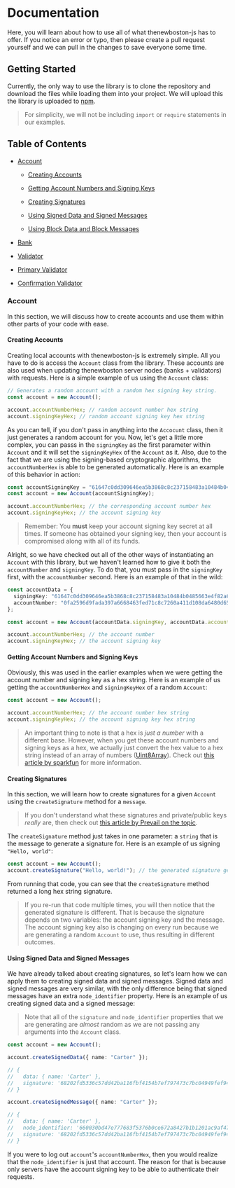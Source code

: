 # Documentation

Here, you will learn about how to use all of what thenewboston-js has to offer. If you notice an error or typo, then please create a pull request yourself and we can pull in the changes to save everyone some time.

## Getting Started

Currently, the only way to use the library is to clone the repository and download the files while loading them into your project. We will upload this the library is uploaded to [npm](https://npmjs.com).

> For simplicity, we will not be including `import` or `require` statements in our examples.

## Table of Contents

- [Account](#account)

  - [Creating Accounts](#creating-accounts)

  - [Getting Account Numbers and Signing Keys](#getting-account-numbers-and-signing-keys)

  - [Creating Signatures](#creating-signatures)

  - [Using Signed Data and Signed Messages](#using-signed-data-and-signed-messages)

  - [Using Block Data and Block Messages](#using-block-data-and-block-messages)

- [Bank](#bank)

- [Validator](#validator)

- [Primary Validator](#primary-validator)

- [Confirmation Validator](#confirmation-validator)

### Account

In this section, we will discuss how to create accounts and use them within other parts of your code with ease.

#### Creating Accounts

Creating local accounts with thenewboston-js is extremely simple. All you have to do is access the `Account` class from the library. These accounts are also used when updating thenewboston server nodes (banks + validators) with requests. Here is a simple example of us using the `Account` class:

```ts
// Generates a random account with a random hex signing key string.
const account = new Account();

account.accountNumberHex; // random account number hex string
account.signingKeyHex; // random account signing key hex string
```

As you can tell, if you don't pass in anything into the `Accocunt` class, then it just generates a random account for you. Now, let's get a little more complex, you can passs in the `signingKey` as the first parameter within `Account` and it will set the `signingKeyHex` of the `Account` as it. Also, due to the fact that we are using the signing-based cryptographic algorithms, the `accountNumberHex` is able to be generated automatically. Here is an example of this behavior in action:

```ts
const accountSigningKey = "61647c0dd309646ea5b3868c8c237158483a10484b0485663e4f82a68a10535e";
const account = new Account(accountSigningKey);

account.accountNumberHex; // the corresponding account number hex
account.signingKeyHex; // the account signing key
```

> Remember: You **must** keep your account signing key secret at all times. If someone has obtained your signing key, then your account is compromised along with all of its funds.

Alright, so we have checked out all of the other ways of instantiating an `Account` with this library, but we haven't learned how to give it both the `accountNumber` and `signingKey`. To do that, you must pass in the `signingKey` first, with the `accountNumber` second. Here is an example of that in the wild:

```ts
const accountData = {
  signingKey: "61647c0dd309646ea5b3868c8c237158483a10484b0485663e4f82a68a10535e",
  accountNumber: "0fa2596d9fada397a6668463fed71c8c7260a411d108da6480d65121d443cc58",
};

const account = new Account(accountData.signingKey, accountData.accountNumber);

account.accountNumberHex; // the account number
account.signingKeyHex; // the account signing key
```

#### Getting Account Numbers and Signing Keys

Obviously, this was used in the earlier examples when we were getting the account number and signing key as a hex string. Here is an example of us getting the `accountNumberHex` and `signingKeyHex` of a random `Account`:

```ts
const account = new Account();

account.accountNumberHex; // the account number hex string
account.signingKeyHex; // the account signing key hex string
```

> An important thing to note is that a hex is _just a number_ with a different base. However, when you get these account numbers and signing keys as a hex, we actually just convert the hex value to a hex string instead of an array of numbers ([Uint8Array](https://developer.mozilla.org/en-US/docs/Web/JavaScript/Reference/Global_Objects/Uint8Array)). Check out [this article by sparkfun](https://learn.sparkfun.com/tutorials/hexadecimal/all) for more information.

#### Creating Signatures

In this section, we will learn how to create signatures for a given `Account` using the `createSignature` method for a `message`.

> If you don't understand what these signatures and private/public keys _really_ are, then check out [this article by Prevail on the topic](https://www.preveil.com/blog/public-and-private-key/).

The `createSignature` method just takes in one parameter: a `string` that is the message to generate a signature for. Here is an example of us signing `"Hello, world"`:

```ts
const account = new Account();
account.createSignature("Hello, world!"); // the generated signature generated using the account's `signingKey` and `message`
```

From running that code, you can see that the `createSignature` method returned a long hex string signature.

> If you re-run that code multiple times, you will then notice that the generated signature is different. That is because the signature depends on two variables: the account signing key and the message. The account signing key also is changing on every run because we are generating a random `Account` to use, thus resulting in different outcomes.

#### Using Signed Data and Signed Messages

We have already talked about creating signatures, so let's learn how we can apply them to creating signed data and signed messages. Signed data and signed messages are very similar, with the only difference being that signed messages have an extra `node_identifier` property. Here is an example of us creating signed data and a signed message:

> Note that all of the `signature` and `node_identifier` properties that we are generating are _almost_ random as we are not passing any arguments into the `Account` class.

```ts
const account = new Account();

account.createSignedData({ name: "Carter" });

// {
//   data: { name: 'Carter' },
//   signature: '68202fd5336c57dd42ba116fbf4154b7ef797473c7bc04949fef943c37b7b448ababf22c94711cd5f0fc603f5bd7d10d4e96dff9c876599de9fe887dfffe6d01'
// }

account.createSignedMessage({ name: "Carter" });

// {
//   data: { name: 'Carter' },
//   node_identifier: '660030bd47e777683f5376b0ce672a8427b1b1201ac9af4726766738edeb3c2e',
//   signature: '68202fd5336c57dd42ba116fbf4154b7ef797473c7bc04949fef943c37b7b448ababf22c94711cd5f0fc603f5bd7d10d4e96dff9c876599de9fe887dfffe6d01'
// }
```

If you were to log out `account`'s `accountNumberHex`, then you would realize that the `node_identifier` is just that account. The reason for that is because only servers have the account signing key to be able to authenticate their requests.
